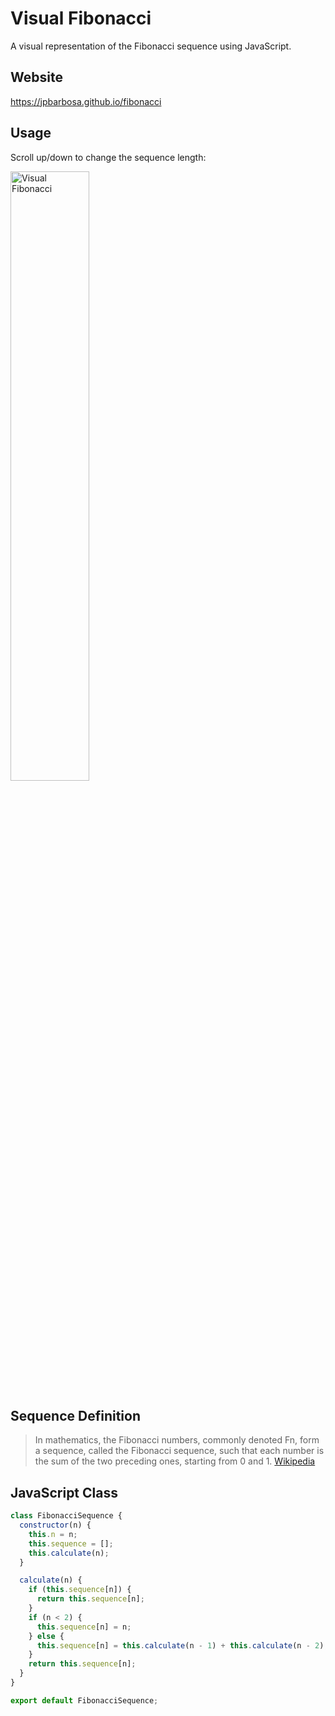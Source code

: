 # Visual Fibonacci

A visual representation of the Fibonacci sequence using JavaScript.

## Website

https://jpbarbosa.github.io/fibonacci

## Usage

Scroll up/down to change the sequence length:

<a href="https://jpbarbosa.github.io/fibonacci"><img src="https://github.com/jpbarbosa/fibonacci/blob/master/src/VisualFibonacci.gif" width="50%" alt="Visual Fibonacci"></a>

## Sequence Definition

> In mathematics, the Fibonacci numbers, commonly denoted Fn, form a sequence, called the Fibonacci sequence, such that each number is the sum of the two preceding ones, starting from 0 and 1. [Wikipedia](https://en.wikipedia.org/wiki/Fibonacci_number)

## JavaScript Class

```javascript
class FibonacciSequence {
  constructor(n) {
    this.n = n;
    this.sequence = [];
    this.calculate(n);
  }

  calculate(n) {
    if (this.sequence[n]) {
      return this.sequence[n];
    }
    if (n < 2) {
      this.sequence[n] = n;
    } else {
      this.sequence[n] = this.calculate(n - 1) + this.calculate(n - 2);
    }
    return this.sequence[n];
  }
}

export default FibonacciSequence;
```
